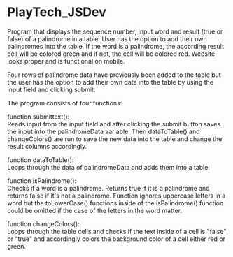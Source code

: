 # PlayTech_JSDev

Program that displays the sequence number, input word and result (true or false) of a palindrome in a table. User has the option to add their own palindromes into the table. If the word is a palindrome, the according result cell will be colored green and if not, the cell will be colored red. Website looks proper and is functional on mobile.

Four rows of palindrome data have previously been added to the table but the user has the option to add their own data into the table by using the input field and clicking submit.

The program consists of four functions:  
  
function submittext():  
Reads input from the input field and after clicking the submit button saves the input into the palindromeData variable. Then dataToTable() and changeColors() are run to save the new data into the table and change the result columns accordingly.  
  
function dataToTable():  
Loops through the data of palindromeData and adds them into a table.  
  
function isPalindrome():  
Checks if a word is a palindrome. Returns true if it is a palindrome and returns false if it's not a palindrome. Function ignores uppercase letters in a word but the toLowerCase() functions inside of the isPalindrome() function could be omitted if the case of the letters in the word matter.
  
function changeColors():  
Loops through the table cells and checks if the text inside of a cell is "false" or "true" and accordingly colors the background color of a cell either red or green.
